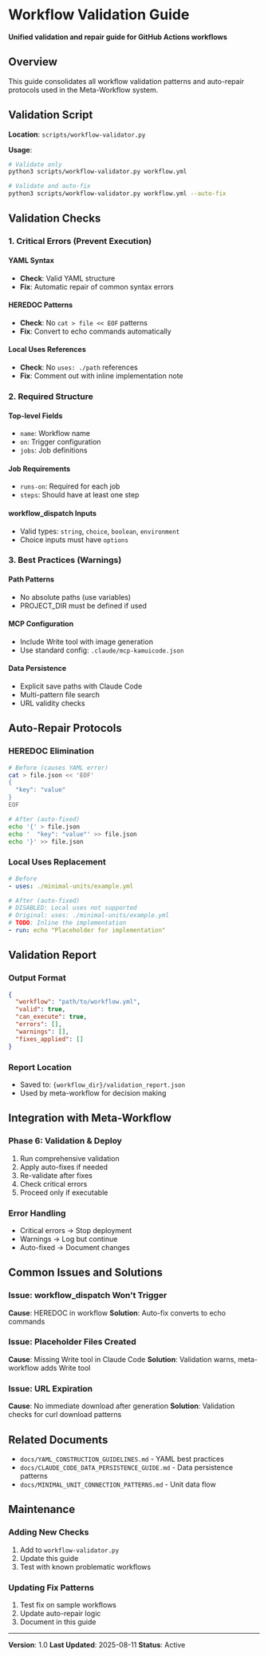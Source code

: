 # Workflow Validation Guide

**Unified validation and repair guide for GitHub Actions workflows**

## Overview

This guide consolidates all workflow validation patterns and auto-repair protocols used in the Meta-Workflow system.

## Validation Script

**Location**: `scripts/workflow-validator.py`

**Usage**:
```bash
# Validate only
python3 scripts/workflow-validator.py workflow.yml

# Validate and auto-fix
python3 scripts/workflow-validator.py workflow.yml --auto-fix
```

## Validation Checks

### 1. Critical Errors (Prevent Execution)

#### YAML Syntax
- **Check**: Valid YAML structure
- **Fix**: Automatic repair of common syntax errors

#### HEREDOC Patterns
- **Check**: No `cat > file << EOF` patterns
- **Fix**: Convert to echo commands automatically

#### Local Uses References
- **Check**: No `uses: ./path` references
- **Fix**: Comment out with inline implementation note

### 2. Required Structure

#### Top-level Fields
- `name`: Workflow name
- `on`: Trigger configuration
- `jobs`: Job definitions

#### Job Requirements
- `runs-on`: Required for each job
- `steps`: Should have at least one step

#### workflow_dispatch Inputs
- Valid types: `string`, `choice`, `boolean`, `environment`
- Choice inputs must have `options`

### 3. Best Practices (Warnings)

#### Path Patterns
- No absolute paths (use variables)
- PROJECT_DIR must be defined if used

#### MCP Configuration
- Include Write tool with image generation
- Use standard config: `.claude/mcp-kamuicode.json`

#### Data Persistence
- Explicit save paths with Claude Code
- Multi-pattern file search
- URL validity checks

## Auto-Repair Protocols

### HEREDOC Elimination
```bash
# Before (causes YAML error)
cat > file.json << 'EOF'
{
  "key": "value"
}
EOF

# After (auto-fixed)
echo '{' > file.json
echo '  "key": "value"' >> file.json
echo '}' >> file.json
```

### Local Uses Replacement
```yaml
# Before
- uses: ./minimal-units/example.yml

# After (auto-fixed)
# DISABLED: Local uses not supported
# Original: uses: ./minimal-units/example.yml
# TODO: Inline the implementation
- run: echo "Placeholder for implementation"
```

## Validation Report

### Output Format
```json
{
  "workflow": "path/to/workflow.yml",
  "valid": true,
  "can_execute": true,
  "errors": [],
  "warnings": [],
  "fixes_applied": []
}
```

### Report Location
- Saved to: `{workflow_dir}/validation_report.json`
- Used by meta-workflow for decision making

## Integration with Meta-Workflow

### Phase 6: Validation & Deploy
1. Run comprehensive validation
2. Apply auto-fixes if needed
3. Re-validate after fixes
4. Check critical errors
5. Proceed only if executable

### Error Handling
- Critical errors → Stop deployment
- Warnings → Log but continue
- Auto-fixed → Document changes

## Common Issues and Solutions

### Issue: workflow_dispatch Won't Trigger
**Cause**: HEREDOC in workflow
**Solution**: Auto-fix converts to echo commands

### Issue: Placeholder Files Created
**Cause**: Missing Write tool in Claude Code
**Solution**: Validation warns, meta-workflow adds Write tool

### Issue: URL Expiration
**Cause**: No immediate download after generation
**Solution**: Validation checks for curl download patterns

## Related Documents

- `docs/YAML_CONSTRUCTION_GUIDELINES.md` - YAML best practices
- `docs/CLAUDE_CODE_DATA_PERSISTENCE_GUIDE.md` - Data persistence patterns
- `docs/MINIMAL_UNIT_CONNECTION_PATTERNS.md` - Unit data flow

## Maintenance

### Adding New Checks
1. Add to `workflow-validator.py`
2. Update this guide
3. Test with known problematic workflows

### Updating Fix Patterns
1. Test fix on sample workflows
2. Update auto-repair logic
3. Document in this guide

---

**Version**: 1.0
**Last Updated**: 2025-08-11
**Status**: Active
